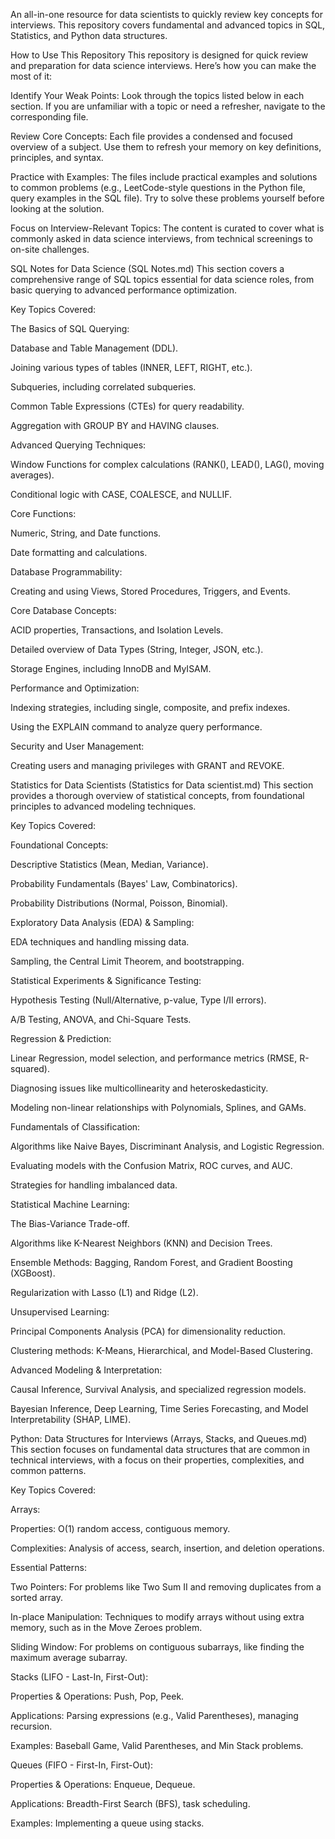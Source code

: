 An all-in-one resource for data scientists to quickly review key concepts for interviews. This repository covers fundamental and advanced topics in SQL, Statistics, and Python data structures.

How to Use This Repository
This repository is designed for quick review and preparation for data science interviews. Here’s how you can make the most of it:

Identify Your Weak Points: Look through the topics listed below in each section. If you are unfamiliar with a topic or need a refresher, navigate to the corresponding file.

Review Core Concepts: Each file provides a condensed and focused overview of a subject. Use them to refresh your memory on key definitions, principles, and syntax.

Practice with Examples: The files include practical examples and solutions to common problems (e.g., LeetCode-style questions in the Python file, query examples in the SQL file). Try to solve these problems yourself before looking at the solution.

Focus on Interview-Relevant Topics: The content is curated to cover what is commonly asked in data science interviews, from technical screenings to on-site challenges.

SQL Notes for Data Science (SQL Notes.md)
This section covers a comprehensive range of SQL topics essential for data science roles, from basic querying to advanced performance optimization.

Key Topics Covered:

The Basics of SQL Querying:

Database and Table Management (DDL).

Joining various types of tables (INNER, LEFT, RIGHT, etc.).

Subqueries, including correlated subqueries.

Common Table Expressions (CTEs) for query readability.

Aggregation with GROUP BY and HAVING clauses.

Advanced Querying Techniques:

Window Functions for complex calculations (RANK(), LEAD(), LAG(), moving averages).

Conditional logic with CASE, COALESCE, and NULLIF.

Core Functions:

Numeric, String, and Date functions.

Date formatting and calculations.

Database Programmability:

Creating and using Views, Stored Procedures, Triggers, and Events.

Core Database Concepts:

ACID properties, Transactions, and Isolation Levels.

Detailed overview of Data Types (String, Integer, JSON, etc.).

Storage Engines, including InnoDB and MyISAM.

Performance and Optimization:

Indexing strategies, including single, composite, and prefix indexes.

Using the EXPLAIN command to analyze query performance.

Security and User Management:

Creating users and managing privileges with GRANT and REVOKE.

Statistics for Data Scientists (Statistics for Data scientist.md)
This section provides a thorough overview of statistical concepts, from foundational principles to advanced modeling techniques.

Key Topics Covered:

Foundational Concepts:

Descriptive Statistics (Mean, Median, Variance).

Probability Fundamentals (Bayes' Law, Combinatorics).

Probability Distributions (Normal, Poisson, Binomial).

Exploratory Data Analysis (EDA) & Sampling:

EDA techniques and handling missing data.

Sampling, the Central Limit Theorem, and bootstrapping.

Statistical Experiments & Significance Testing:

Hypothesis Testing (Null/Alternative, p-value, Type I/II errors).

A/B Testing, ANOVA, and Chi-Square Tests.

Regression & Prediction:

Linear Regression, model selection, and performance metrics (RMSE, R-squared).

Diagnosing issues like multicollinearity and heteroskedasticity.

Modeling non-linear relationships with Polynomials, Splines, and GAMs.

Fundamentals of Classification:

Algorithms like Naive Bayes, Discriminant Analysis, and Logistic Regression.

Evaluating models with the Confusion Matrix, ROC curves, and AUC.

Strategies for handling imbalanced data.

Statistical Machine Learning:

The Bias-Variance Trade-off.

Algorithms like K-Nearest Neighbors (KNN) and Decision Trees.

Ensemble Methods: Bagging, Random Forest, and Gradient Boosting (XGBoost).

Regularization with Lasso (L1) and Ridge (L2).

Unsupervised Learning:

Principal Components Analysis (PCA) for dimensionality reduction.

Clustering methods: K-Means, Hierarchical, and Model-Based Clustering.

Advanced Modeling & Interpretation:

Causal Inference, Survival Analysis, and specialized regression models.

Bayesian Inference, Deep Learning, Time Series Forecasting, and Model Interpretability (SHAP, LIME).

Python: Data Structures for Interviews (Arrays, Stacks, and Queues.md)
This section focuses on fundamental data structures that are common in technical interviews, with a focus on their properties, complexities, and common patterns.

Key Topics Covered:

Arrays:

Properties: O(1) random access, contiguous memory.

Complexities: Analysis of access, search, insertion, and deletion operations.

Essential Patterns:

Two Pointers: For problems like Two Sum II and removing duplicates from a sorted array.

In-place Manipulation: Techniques to modify arrays without using extra memory, such as in the Move Zeroes problem.

Sliding Window: For problems on contiguous subarrays, like finding the maximum average subarray.

Stacks (LIFO - Last-In, First-Out):

Properties & Operations: Push, Pop, Peek.

Applications: Parsing expressions (e.g., Valid Parentheses), managing recursion.

Examples: Baseball Game, Valid Parentheses, and Min Stack problems.

Queues (FIFO - First-In, First-Out):

Properties & Operations: Enqueue, Dequeue.

Applications: Breadth-First Search (BFS), task scheduling.

Examples: Implementing a queue using stacks.
